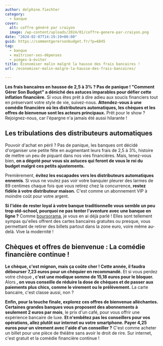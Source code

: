 ```yaml
---
author: delphine.fiechter
category:
  - banque
cover:
  alt: coffre généré par craiyon
  image: /wp-content/uploads/2024/01/coffre-genere-par-craiyon.png
date: "2024-02-07T14:19:19+00:00"
guid: https://commentgerersonbudget.fr/?p=6845
tag:
  - banque
  - maîtriser-ses-dépenses
  - pièges-à-éviter
title: Économiser malin malgré la hausse des frais bancaires !
url: /economiser-malin-malgre-la-hausse-des-frais-bancaires/

---
```

**Les frais bancaires en hausse de 2,5 à 3% ? Pas de panique ! "Comment Gérer Son Budget" a déniché des astuces imparables pour défier cette inflation financière.** Si vous êtes prêt à dire adieu aux soucis financiers tout en préservant votre style de vie, suivez-nous. **Attendez-vous à une comédie financière où les distributeurs automatiques, les chèques et les offres de bienvenue sont les acteurs principaux.** Prêt pour le show ? Rejoignez-nous, car l'épargne n'a jamais été aussi hilarante !

## **Les tribulations des distributeurs automatiques**

Pouvoir d'achat en péril ? Pas de panique, les banques ont décidé d'organiser une petite fête en augmentant leurs frais de 2,5 à 3%, histoire de mettre un peu de piquant dans nos vies financières. Mais, tenez-vous bien, **on a dégoté pour vous six astuces qui feront de vous le roi du budget malgré ces petits ajustements.**

Premièrement, **évitez les escapades vers les distributeurs automatiques ennemis**. Si vous ne voulez pas voir votre banquier pleurer des larmes de 89 centimes chaque fois que vous retirez chez la concurrence, **restez fidèle à votre distributeur maison.** C'est comme un abonnement VIP à moindre coût pour votre argent.

**Si l'idée de rester loyal à votre banque traditionnelle vous semble un peu trop old-school, pourquoi ne pas tenter l'aventure avec une banque en ligne ?** Comme [boursorama](https://commentgerersonbudget.fr/compte-sans-frais-boursorama/ ""), je vous en ai déjà parlé ! Elles sont tellement sympas qu'elles offrent des cartes bancaires gratuites ou presque, vous permettant de retirer des billets partout dans la zone euro, voire même au-delà. Vive la modernité !

## **Chèques et offres de bienvenue : La comédie financière continue !**

**Le chèque, c'est mignon, mais ça coûte cher ! Cette année, il faudra débourser 7,23 euros pour un chéquier en recommandé.** Et si vous perdez votre chèque **, c'est une modique somme de 15,18 euros pour le bloquer.** Alors **, on vous conseille de réduire la dose de chèques et de passer aux paiements plus chics, comme le virement ou le prélèvement.** La carte bancaire, c'est classe aussi, non ?

**Enfin, pour la touche finale, explorez ces offres de bienvenue alléchantes. Certaines grandes banques vous proposent des abonnements à seulement 2 euros par mois**, le prix d'un café, pour vous offrir une expérience bancaire de luxe. **Et n'embêtez pas les conseillers pour vos opérations, allez plutôt sur internet ou votre smartphone. Payer 4,25 euros pour un virement avec l'aide d'un conseiller ?** C'est comme acheter un billet pour une pièce de théâtre sans avoir le droit de rire. Sur internet, c'est gratuit et la comédie financière continue !
